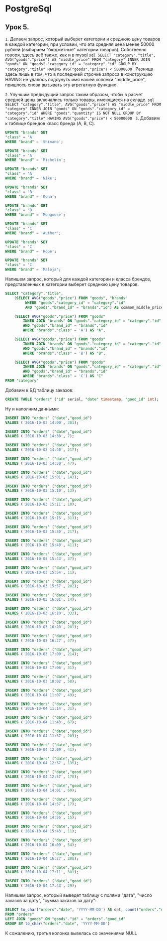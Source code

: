 # PostgreSql

## Урок 5.

`1`. Делаем запрос, который выберет категории и среднюю цену товаров в каждой категории, при условии, что эта средняя
цена менее 50000 рублей (выбираем "бюджетные" категории товаров).
Собственно говоря, здесь всё также, как и в mysql
    ```sql
    SELECT "category"."title",
    AVG("goods"."price") AS "middle_price"
    FROM "category"
    INNER JOIN "goods" ON "goods"."category_id" = "category"."id"
    GROUP BY "category"."title"
    HAVING AVG("goods"."price") < 50000000
    ```
Разница здесь лишь в том, что в последнией строчке запроса в конструкцию HAVING не удалось подсунуть имя нашей колонки
"middle_price", пришлось снова вызывать эту агрегатную функцию.

`2`. Улучшим предыдущий запрос таким образом, чтобы в расчет средней цены включались только товары, имеющиеся на складе.
    ```sql
    SELECT "category"."title",
    AVG("goods"."price") AS "middle_price"
    FROM "category"
    INNER JOIN "goods" ON "goods"."category_id" = "category"."id"
    WHERE "goods"."quantity" IS NOT NULL
    GROUP BY "category"."title"
    HAVING AVG("goods"."price") < 50000000
    ```
`3`. Добавим к таблице брендов класс бренда (A, B, C).
  ```sql
UPDATE "brands" SET
  "class" = 'A'
  WHERE "brand" = 'Shimano';

  UPDATE "brands" SET
  "class" = 'A'
  WHERE "brand" = 'Michelin';

  UPDATE "brands" SET
  "class" = 'A'
  WHERE "brand" = 'Nike';

  UPDATE "brands" SET
  "class" = 'B'
  WHERE "brand" = 'Kona';

  UPDATE "brands" SET
  "class" = 'B'
  WHERE "brand" = 'Mongoose';

  UPDATE "brands" SET
  "class" = 'C'
  WHERE "brand" = 'Author';

  UPDATE "brands" SET
  "class" = 'C'
  WHERE "brand" = 'Hope';

  UPDATE "brands" SET
  "class" = 'C'
  WHERE "brand" = 'Maloja';
  ```
Напишем запрос, который для каждой категории и класса брендов, представленных в категории выберет среднюю цену товаров.

```sql
SELECT "category"."title",
    (SELECT AVG("goods"."price") FROM "goods", "brands"
         WHERE "goods"."category_id" = "category"."id"
         AND "goods"."brand_id" = "brands"."id") AS commom_middle_price,

    (SELECT AVG("goods"."price") FROM "goods"
        INNER JOIN "brands" ON "goods"."category_id" = "category"."id"
        AND "goods"."brand_id" = "brands"."id"
        WHERE "brands"."class" = 'A') AS "A",

    (SELECT AVG("goods"."price") FROM "goods"
        INNER JOIN "brands" ON "goods"."category_id" = "category"."id"
        AND "goods"."brand_id" = "brands"."id"
        WHERE "brands"."class" = 'B') AS "B",

    (SELECT AVG("goods"."price") FROM "goods"
        INNER JOIN "brands" ON "goods"."category_id" = "category"."id"
        AND "goods"."brand_id" = "brands"."id"
        WHERE "brands"."class" = 'C') AS "C"
FROM "category"
```

Добавим к БД таблицу заказов:
```sql
CREATE TABLE "orders" ("id" serial, "date" timestamp, "good_id" int);
```
Ну и наполним данными:
```sql
INSERT INTO "orders" ("date","good_id")
VALUES ('2016-10-03 14:00', 301);

INSERT INTO "orders" ("date","good_id")
VALUES ('2016-10-03 14:30', 7);

INSERT INTO "orders" ("date","good_id")
VALUES ('2016-10-03 14:40', 217);

INSERT INTO "orders" ("date","good_id")
VALUES ('2016-10-03 14:50', 47);

INSERT INTO "orders" ("date","good_id")
VALUES ('2016-10-03 15:01', 143);

INSERT INTO "orders" ("date","good_id")
VALUES ('2016-10-03 15:10', 13);

INSERT INTO "orders" ("date","good_id")
VALUES ('2016-10-03 15:11', 10);

INSERT INTO "orders" ("date","good_id")
VALUES ('2016-10-03 15:15', 313);

INSERT INTO "orders" ("date","good_id")
VALUES ('2016-10-03 15:30', 217);

INSERT INTO "orders" ("date","good_id")
VALUES ('2016-10-03 15:40', 411);

INSERT INTO "orders" ("date","good_id")
VALUES ('2016-10-03 15:43', 37);

INSERT INTO "orders" ("date","good_id")
VALUES ('2016-10-03 15:54', 11);

INSERT INTO "orders" ("date","good_id")
VALUES ('2016-10-03 15:57', 202);

INSERT INTO "orders" ("date","good_id")
VALUES ('2016-10-03 16:01', 14);

INSERT INTO "orders" ("date","good_id")
VALUES ('2016-10-03 16:10', 333);

INSERT INTO "orders" ("date","good_id")
VALUES ('2016-10-03 16:20', 201);

INSERT INTO "orders" ("date","good_id")
VALUES ('2016-10-03 16:27', 47);

INSERT INTO "orders" ("date","good_id")
VALUES ('2016-10-03 17:00', 214);

INSERT INTO "orders" ("date","good_id")
VALUES ('2016-10-03 17:06', 31);

INSERT INTO "orders" ("date","good_id")
VALUES ('2016-10-03 18:02', 58);

INSERT INTO "orders" ("date","good_id")
VALUES ('2016-10-04 11:07', 49);

INSERT INTO "orders" ("date","good_id")
VALUES ('2016-10-04 11:14', 31);

INSERT INTO "orders" ("date","good_id")
VALUES ('2016-10-04 11:43', 67);

INSERT INTO "orders" ("date","good_id")
VALUES ('2016-10-04 11:57', 203);

INSERT INTO "orders" ("date","good_id")
VALUES ('2016-10-04 12:09', 41);

INSERT INTO "orders" ("date","good_id")
VALUES ('2016-10-04 12:37', 135);

INSERT INTO "orders" ("date","good_id")
VALUES ('2016-10-04 12:57', 178);

INSERT INTO "orders" ("date","good_id")
VALUES ('2016-10-04 14:01', 69);

INSERT INTO "orders" ("date","good_id")
VALUES ('2016-10-04 14:37', 17);

INSERT INTO "orders" ("date","good_id")
VALUES ('2016-10-04 14:56', 15);

INSERT INTO "orders" ("date","good_id")
VALUES ('2016-10-04 15:43', 11);

INSERT INTO "orders" ("date","good_id")
VALUES ('2016-10-04 16:09', 54);

INSERT INTO "orders" ("date","good_id")
VALUES ('2016-10-04 16:27', 208);

INSERT INTO "orders" ("date","good_id")
VALUES ('2016-10-04 17:11', 301);

INSERT INTO "orders" ("date","good_id")
VALUES ('2016-10-04 17:43', 29);
```

Напишем запрос, который выведет таблицу с полями "дата", "число заказов за дату", "сумма заказов за дату":
```sql
SELECT to_char("orders"."date", 'YYYY-MM-DD') AS dat, count("orders"."date") AS quantity, SUM("goods"."price") AS total
FROM "orders"
LEFT JOIN "goods" ON "goods"."id" = "orders"."good_id"
GROUP BY to_char("orders"."date", 'YYYY-MM-DD')
```
К сожалению, третья колонка вывелась со значениями NULL
